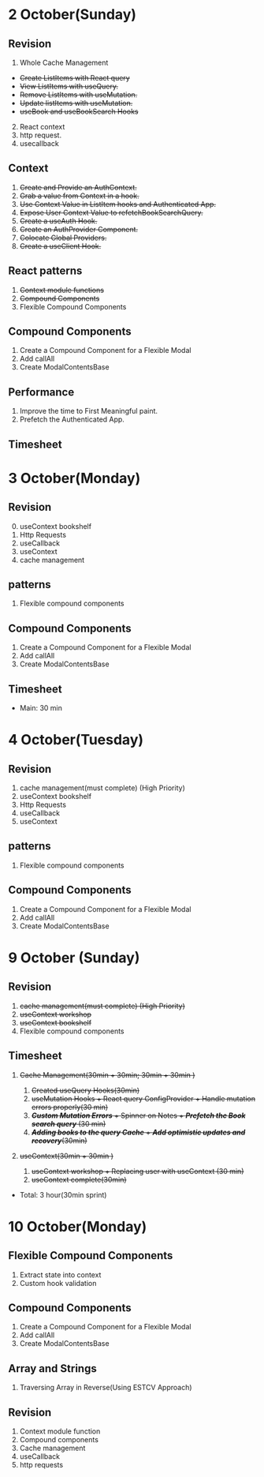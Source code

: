 # 2 October(Sunday)

## Revision

1. Whole Cache Management

- ~~Create ListItems with React query~~
- ~~View ListItems with useQuery.~~
- ~~Remove ListItems with useMutation.~~
- ~~Update listItems with useMutation.~~
- ~~useBook and useBookSearch Hooks~~

2. React context
3. http request.
4. usecallback

## Context

1. ~~Create and Provide an AuthContext.~~
2. ~~Grab a value from Context in a hook.~~
3. ~~Use Context Value in ListItem hooks and Authenticated App.~~
4. ~~Expose User Context Value to refetchBookSearchQuery.~~
5. ~~Create a useAuth Hook.~~
6. ~~Create an AuthProvider Component.~~
7. ~~Colocate Global Providers.~~
8. ~~Create a useClient Hook.~~

## React patterns

1. ~~Context module functions~~
2. ~~Compound Components~~
3. Flexible Compound Components

## Compound Components

1. Create a Compound Component for a Flexible Modal
2. Add callAll
3. Create ModalContentsBase

## Performance

1. Improve the time to First Meaningful paint.
2. Prefetch the Authenticated App.

## Timesheet

# 3 October(Monday)

## Revision

0. useContext bookshelf
1. Http Requests
2. useCallback
3. useContext
4. cache management

## patterns

1. Flexible compound components

## Compound Components

1. Create a Compound Component for a Flexible Modal
2. Add callAll
3. Create ModalContentsBase

## Timesheet

- Main: 30 min

# 4 October(Tuesday)

## Revision

1. cache management(must complete) (High Priority)
2. useContext bookshelf
3. Http Requests
4. useCallback
5. useContext

## patterns

1. Flexible compound components

## Compound Components

1. Create a Compound Component for a Flexible Modal
2. Add callAll
3. Create ModalContentsBase

# 9 October (Sunday)

## Revision

1. ~~cache management(must complete) (High Priority)~~
2. ~~useContext workshop~~
3. ~~useContext bookshelf~~
4. Flexible compound components

## Timesheet

1. ~~Cache Management(30min + 30min; 30min + 30min )~~

   1. ~~Created useQuery Hooks(30min)~~
   2. ~~useMutation Hooks + React query ConfigProvider + Handle mutation errors properly(30 min)~~
   3. ~~**_Custom Mutation Errors_** + Spinner on Notes + **_Prefetch the Book search query_** (30 min)~~
   4. ~~**_Adding books to the query Cache_** + **_Add optimistic updates and recovery_**(30min)~~

2. ~~useContext(30min + 30min )~~
   1. ~~useContext workshop + Replacing user with useContext (30 min)~~
   2. ~~useContext complete(30min)~~

- Total: 3 hour(30min sprint)

# 10 October(Monday)

## Flexible Compound Components

1. Extract state into context
2. Custom hook validation

## Compound Components

1. Create a Compound Component for a Flexible Modal
2. Add callAll
3. Create ModalContentsBase

## Array and Strings

1. Traversing Array in Reverse(Using ESTCV Approach)

## Revision

1. Context module function
2. Compound components
3. Cache management
4. useCallback
5. http requests
